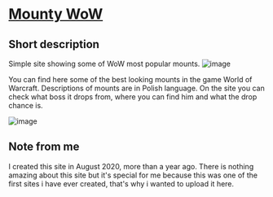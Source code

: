 # [Mounty WoW](https://freshuno.github.io/Mounty-WoW/www3.html)
## Short description
Simple site showing some of WoW most popular mounts.
![image](https://user-images.githubusercontent.com/81330932/143686919-7d3c1fef-7fff-4b47-b0a1-1a47eb3df6fd.png)


You can find here some of the best looking mounts in the game World of Warcraft. Descriptions of mounts are in Polish language. On the site you can check what boss it drops from, where you can find him and what the drop chance is. 


![image](https://user-images.githubusercontent.com/81330932/143686985-e39f0b0d-58c4-40e9-a1b9-8763ae77092e.png)

## Note from me
I created this site in August 2020, more than a year ago. There is nothing amazing about this site but it's special for me because this was one of the first sites i have ever created, that's why i wanted to upload it here.
